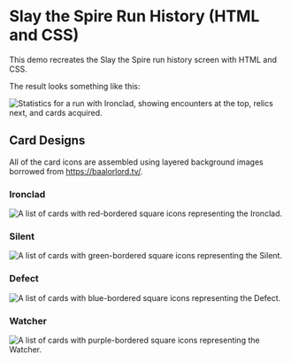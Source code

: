 # Slay the Spire Run History (HTML and CSS)

This demo recreates the Slay the Spire run history screen with HTML and CSS.

The result looks something like this:

![Statistics for a run with Ironclad, showing encounters at the top, relics next, and cards acquired.](https://user-images.githubusercontent.com/19352442/201477632-fda121e1-f744-4b03-aaa3-fdc17e5f3054.png)

## Card Designs

All of the card icons are assembled using layered background images borrowed from https://baalorlord.tv/.

### Ironclad

![A list of cards with red-bordered square icons representing the Ironclad.](https://user-images.githubusercontent.com/19352442/201477713-ab91fa3e-e31a-4e70-9406-f679c4d78719.png)

### Silent

![A list of cards with green-bordered square icons representing the Silent.](https://user-images.githubusercontent.com/19352442/201477765-6ddb4e78-f5d3-4b38-a511-cd60a8ad5292.png)

### Defect

![A list of cards with blue-bordered square icons representing the Defect.](https://user-images.githubusercontent.com/19352442/201477785-952f5701-7c44-47f1-a3cd-9e8ab06c6c48.png)

### Watcher

![A list of cards with purple-bordered square icons representing the Watcher.](https://user-images.githubusercontent.com/19352442/201477800-c8ae25e0-0efe-4c9c-9cd5-5b58eebe5487.png)
